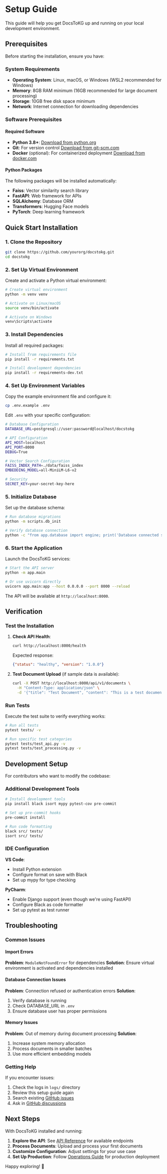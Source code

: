 # Setup Guide

This guide will help you get DocsToKG up and running on your local development environment.

## Prerequisites

Before starting the installation, ensure you have:

### System Requirements

- **Operating System**: Linux, macOS, or Windows (WSL2 recommended for Windows)
- **Memory**: 8GB RAM minimum (16GB recommended for large document processing)
- **Storage**: 10GB free disk space minimum
- **Network**: Internet connection for downloading dependencies

### Software Prerequisites

#### Required Software

- **Python 3.8+**: [Download from python.org](https://python.org/downloads/)
- **Git**: For version control [Download from git-scm.com](https://git-scm.com/downloads)
- **Docker** (optional): For containerized deployment [Download from docker.com](https://docker.com/get-started)

#### Python Packages

The following packages will be installed automatically:

- **Faiss**: Vector similarity search library
- **FastAPI**: Web framework for APIs
- **SQLAlchemy**: Database ORM
- **Transformers**: Hugging Face models
- **PyTorch**: Deep learning framework

## Quick Start Installation

### 1. Clone the Repository

```bash
git clone https://github.com/yourorg/docstokg.git
cd docstokg
```

### 2. Set Up Virtual Environment

Create and activate a Python virtual environment:

```bash
# Create virtual environment
python -m venv venv

# Activate on Linux/macOS
source venv/bin/activate

# Activate on Windows
venv\Scripts\activate
```

### 3. Install Dependencies

Install all required packages:

```bash
# Install from requirements file
pip install -r requirements.txt

# Install development dependencies
pip install -r requirements-dev.txt
```

### 4. Set Up Environment Variables

Copy the example environment file and configure it:

```bash
cp .env.example .env
```

Edit `.env` with your specific configuration:

```bash
# Database Configuration
DATABASE_URL=postgresql://user:password@localhost/docstokg

# API Configuration
API_HOST=localhost
API_PORT=8000
DEBUG=True

# Vector Search Configuration
FAISS_INDEX_PATH=./data/faiss_index
EMBEDDING_MODEL=all-MiniLM-L6-v2

# Security
SECRET_KEY=your-secret-key-here
```

### 5. Initialize Database

Set up the database schema:

```bash
# Run database migrations
python -m scripts.db_init

# Verify database connection
python -c "from app.database import engine; print('Database connected successfully')"
```

### 6. Start the Application

Launch the DocsToKG services:

```bash
# Start the API server
python -m app.main

# Or use uvicorn directly
uvicorn app.main:app --host 0.0.0.0 --port 8000 --reload
```

The API will be available at `http://localhost:8000`.

## Verification

### Test the Installation

1. **Check API Health**:

   ```bash
   curl http://localhost:8000/health
   ```

   Expected response:

   ```json
   {"status": "healthy", "version": "1.0.0"}
   ```

2. **Test Document Upload** (if sample data is available):

   ```bash
   curl -X POST http://localhost:8000/api/v1/documents \
     -H "Content-Type: application/json" \
     -d '{"title": "Test Document", "content": "This is a test document for verification."}'
   ```

### Run Tests

Execute the test suite to verify everything works:

```bash
# Run all tests
pytest tests/ -v

# Run specific test categories
pytest tests/test_api.py -v
pytest tests/test_processing.py -v
```

## Development Setup

For contributors who want to modify the codebase:

### Additional Development Tools

```bash
# Install development tools
pip install black isort mypy pytest-cov pre-commit

# Set up pre-commit hooks
pre-commit install

# Run code formatting
black src/ tests/
isort src/ tests/
```

### IDE Configuration

**VS Code**:

- Install Python extension
- Configure format on save with Black
- Set up mypy for type checking

**PyCharm**:

- Enable Django support (even though we're using FastAPI)
- Configure Black as code formatter
- Set up pytest as test runner

## Troubleshooting

### Common Issues

#### Import Errors

**Problem**: `ModuleNotFoundError` for dependencies
**Solution**: Ensure virtual environment is activated and dependencies installed

#### Database Connection Issues

**Problem**: Connection refused or authentication errors
**Solution**:

1. Verify database is running
2. Check DATABASE_URL in `.env`
3. Ensure database user has proper permissions

#### Memory Issues

**Problem**: Out of memory during document processing
**Solution**:

1. Increase system memory allocation
2. Process documents in smaller batches
3. Use more efficient embedding models

### Getting Help

If you encounter issues:

1. Check the logs in `logs/` directory
2. Review this setup guide again
3. Search existing [GitHub issues](https://github.com/yourorg/docstokg/issues)
4. Ask in [GitHub discussions](https://github.com/yourorg/docstokg/discussions)

## Next Steps

With DocsToKG installed and running:

1. **Explore the API**: See [API Reference](../04-api/) for available endpoints
2. **Process Documents**: Upload and process your first documents
3. **Customize Configuration**: Adjust settings for your use case
4. **Set Up Production**: Follow [Operations Guide](../06-operations/) for production deployment

Happy exploring! 🚀
